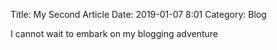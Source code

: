 Title: My Second Article
Date: 2019-01-07 8:01
Category: Blog

I cannot wait to embark on my blogging adventure